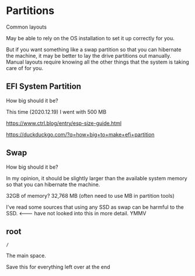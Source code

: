 # Partitions

Common layouts

May be able to rely on the OS installation to set it up correctly for you.

But if you want something like a swap partition so that you can hibernate the machine, it may be better to lay the drive partitions out manually. Manual layouts require knowing all the other things that the system is taking care of for you. 

## EFI System Partition

How big should it be? 

This time (2020.12.19) I went with 500 MB

https://www.ctrl.blog/entry/esp-size-guide.html

https://duckduckgo.com/?q=how+big+to+make+efi+partition

## Swap

How big should it be?

In my opinion, it should be slightly larger than the available system memory so that you can hibernate the machine. 

32GB of memory? 32,768 MB (often need to use MB in partition tools)

I've read some sources that using any SSD as swap can be harmful to the SSD. <--- have not looked into this in more detail. YMMV


## root

`/` 

The main space.

Save this for everything left over at the end
